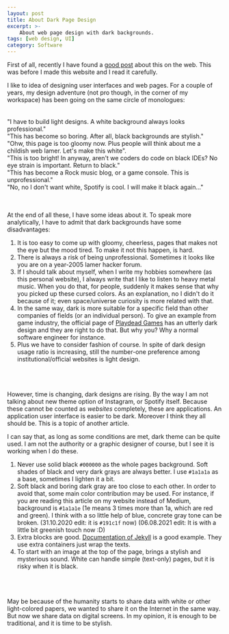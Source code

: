 ```yaml
---
layout: post
title: About Dark Page Design
excerpt: >-
    About web page design with dark backgrounds.
tags: [web design, UI]
category: Software
---
```


First of all, recently I have found a [good post](https://1stwebdesigner.com/dark-or-light/) about this on the web. This was before I made this website and I read it carefully.

I like to idea of designing user interfaces and web pages. For a couple of years, my design adventure (not pro though, in the corner of my workspace) has been going on
the same circle of monologues:
<br><br><br>
"I have to build light designs. A white background always looks professional."<br>
"This has become so boring. After all, black backgrounds are stylish."<br>
"Ohw, this page is too gloomy now. Plus people will think about me a childish web lamer. Let's make this white".<br>
"This is too bright! In anyway, aren't we coders do code on black IDEs? No eye strain is important. Return to black."<br>
"This has become a Rock music blog, or a game console. This is unprofessional."<br>
"No, no I don't want white, Spotify is cool. I will make it black again..."
<br><br><br>

At the end of all these, I have some ideas about it. To speak more analytically, I have to admit that dark backgrounds have some disadvantages:

1. It is too easy to come up with gloomy, cheerless, pages that makes not the eye but the mood tired. To make it not this happen, is hard.
2. There is always a risk of being unprofessional. Sometimes it looks like you are on a year-2005 lamer hacker forum.
3. If I should talk about myself, when I write my hobbies somewhere (as this personal website), I always write that I like to listen to heavy metal music. When you do that,
for people, suddenly it makes sense that why you picked up these cursed colors. As an explanation, no I didn't do it because of it; even space/universe curiosity is more related with that.
4. In the same way, dark is more suitable for a specific field than other companies of fields (or an individual person). To give an example from game industry, the official page of [Playdead Games](https://playdead.com/) has an utterly dark design and they are right to do that. But why you? Why a normal software engineer for instance.
5. Plus we have to consider fashion of course. In spite of dark design usage ratio is increasing, still the number-one preference among institutional/official websites is light design.

<br><br><br>
However, time is changing, dark designs are rising. By the way I am not talking about new theme option of Instagram, or Spotify itself. Because
these cannot be counted as *websites* completely, these are applications. An application user interface is easier to be dark. Moreover I think they all should be. This is a topic of another
article.

I can say that, as long as some conditions are met, dark theme can be quite used. I am not the authority or a graphic designer of course, but I see it is working when I do these.

1. Never use solid black `#000000` as the whole pages background. Soft shades of black and very dark grays are always better. I use `#1a1a1a` as a base, sometimes I lighten it a bit.
2. Soft black and boring dark gray are too close to each other. In order to avoid that, some main color contribution may be used. For instance, if you are reading this article on
my website instead of Medium, background is `#1a1a1e` (1e means 3 times more than 1a, which are red and green). I think with a so little help of blue, concrete gray tone can be broken. (31.10.2020 edit: it is `#191c1f` now) (06.08.2021 edit: It is with a little bit greenish touch now :D)
3. Extra blocks are good. [Documentation of Jekyll](https://jekyllrb.com/docs/) is a good example. They use extra containers just wrap the texts.  
4. To start with an image at the top of the page, brings a stylish and mysterious sound. White can handle simple (text-only) pages, but it is risky when it is black.

<br><br><br>
May be because of the humanity starts to share data with white or other light-colored papers, we wanted to share it on the Internet in the same way. But now we share data on digital screens. In my opinion, it is enough to be traditional, and it is time to be stylish.
